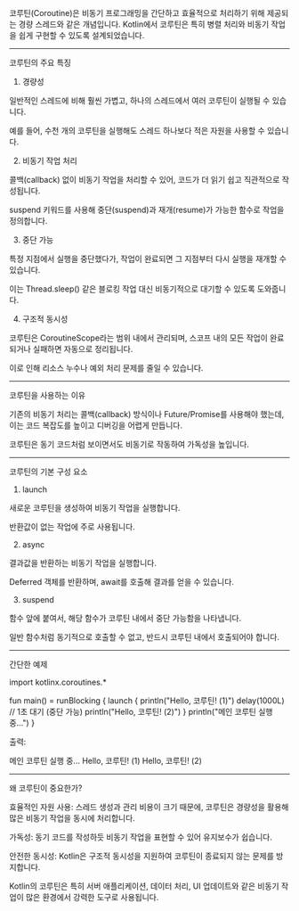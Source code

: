 코루틴(Coroutine)은 비동기 프로그래밍을 간단하고 효율적으로 처리하기 위해 제공되는 경량 스레드와 같은 개념입니다. Kotlin에서 코루틴은 특히 병렬 처리와 비동기 작업을 쉽게 구현할 수 있도록 설계되었습니다.


---

코루틴의 주요 특징

1. 경량성

일반적인 스레드에 비해 훨씬 가볍고, 하나의 스레드에서 여러 코루틴이 실행될 수 있습니다.

예를 들어, 수천 개의 코루틴을 실행해도 스레드 하나보다 적은 자원을 사용할 수 있습니다.



2. 비동기 작업 처리

콜백(callback) 없이 비동기 작업을 처리할 수 있어, 코드가 더 읽기 쉽고 직관적으로 작성됩니다.

suspend 키워드를 사용해 중단(suspend)과 재개(resume)가 가능한 함수로 작업을 정의합니다.



3. 중단 가능

특정 지점에서 실행을 중단했다가, 작업이 완료되면 그 지점부터 다시 실행을 재개할 수 있습니다.

이는 Thread.sleep() 같은 블로킹 작업 대신 비동기적으로 대기할 수 있도록 도와줍니다.



4. 구조적 동시성

코루틴은 CoroutineScope라는 범위 내에서 관리되며, 스코프 내의 모든 작업이 완료되거나 실패하면 자동으로 정리됩니다.

이로 인해 리소스 누수나 예외 처리 문제를 줄일 수 있습니다.





---

코루틴을 사용하는 이유

기존의 비동기 처리는 콜백(callback) 방식이나 Future/Promise를 사용해야 했는데, 이는 코드 복잡도를 높이고 디버깅을 어렵게 만듭니다.

코루틴은 동기 코드처럼 보이면서도 비동기로 작동하여 가독성을 높입니다.



---

코루틴의 기본 구성 요소

1. launch

새로운 코루틴을 생성하여 비동기 작업을 실행합니다.

반환값이 없는 작업에 주로 사용됩니다.



2. async

결과값을 반환하는 비동기 작업을 실행합니다.

Deferred 객체를 반환하며, await를 호출해 결과를 얻을 수 있습니다.



3. suspend

함수 앞에 붙여서, 해당 함수가 코루틴 내에서 중단 가능함을 나타냅니다.

일반 함수처럼 동기적으로 호출할 수 없고, 반드시 코루틴 내에서 호출되어야 합니다.





---

간단한 예제

import kotlinx.coroutines.*

fun main() = runBlocking {
    launch {
        println("Hello, 코루틴! (1)")
        delay(1000L)  // 1초 대기 (중단 가능)
        println("Hello, 코루틴! (2)")
    }
    println("메인 코루틴 실행 중...")
}

출력:

메인 코루틴 실행 중...
Hello, 코루틴! (1)
Hello, 코루틴! (2)


---

왜 코루틴이 중요한가?

효율적인 자원 사용: 스레드 생성과 관리 비용이 크기 때문에, 코루틴은 경량성을 활용해 많은 비동기 작업을 동시에 처리합니다.

가독성: 동기 코드를 작성하듯 비동기 작업을 표현할 수 있어 유지보수가 쉽습니다.

안전한 동시성: Kotlin은 구조적 동시성을 지원하여 코루틴이 종료되지 않는 문제를 방지합니다.


Kotlin의 코루틴은 특히 서버 애플리케이션, 데이터 처리, UI 업데이트와 같은 비동기 작업이 많은 환경에서 강력한 도구로 사용됩니다.

